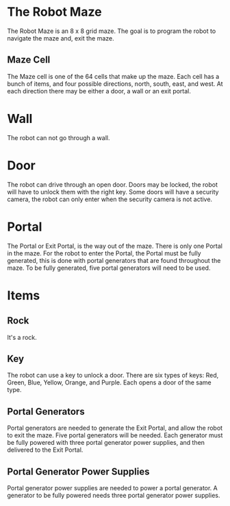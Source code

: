 # The Robot Maze

The Robot Maze is an 8 x 8 grid maze. 
The goal is to program the robot to navigate the maze and, exit the maze. 

## Maze Cell

The Maze cell is one of the 64 cells that make up the maze.
Each cell has a bunch of items, and four possible directions, north, south,
east, and west. At each direction there may be either a door, a wall or an exit portal.

# Wall

The robot can not go through a wall.

# Door

The robot can drive through an open door. Doors may be locked,
the robot will have to unlock them with the right key. Some doors 
will have a security camera, the robot can only enter
when the security camera is not active.

# Portal

The Portal or Exit Portal, is the way out of the maze. There is
only one Portal in the maze. For the robot to enter the Portal,
the Portal must be fully generated, this is done with 
portal generators that are found throughout the maze. To be fully
generated, five portal generators will need to be used.

# Items

## Rock

It's a rock.


## Key

The robot can use a key to unlock a door. There are six types of 
keys: Red, Green, Blue, Yellow, Orange, and Purple. Each opens 
a door of the same type.

## Portal Generators

Portal generators are needed to generate the Exit Portal, and 
allow the robot to exit the maze. Five portal generators will be needed.
Each generator must be fully powered with three portal generator power supplies, and then
delivered to the Exit Portal.

## Portal Generator Power Supplies

Portal generator power supplies are needed to power a portal generator.
A generator to be fully powered needs three portal generator power supplies.